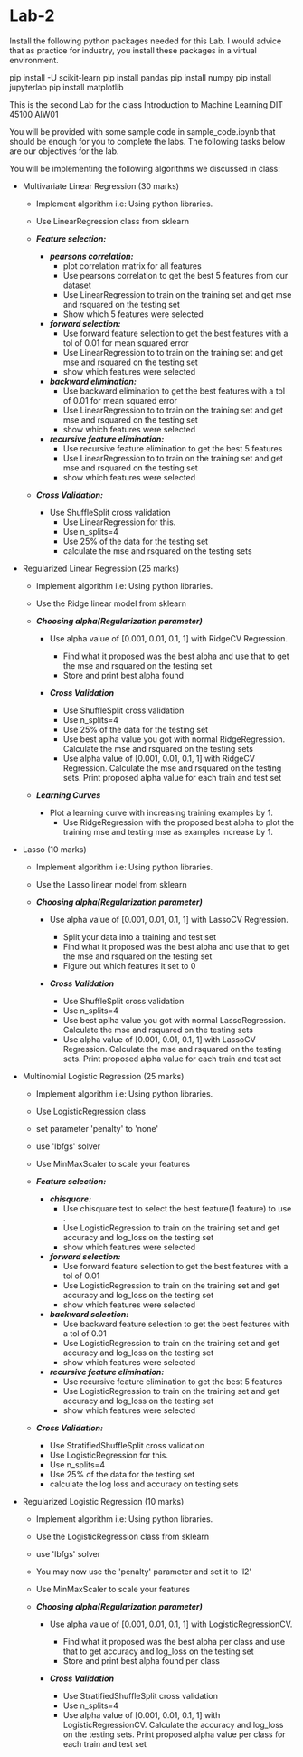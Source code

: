 # Lab-2
Install the following python packages needed for this Lab. I would advice that as practice for industry, you install these packages in a virtual environment.

pip install -U scikit-learn pip install pandas pip install numpy pip install jupyterlab pip install matplotlib

This is the second Lab for the class Introduction to Machine Learning DIT 45100 AIW01

You will be provided with some sample code in sample_code.ipynb that should be enough for you to complete the labs. The following tasks below are our objectives for the lab.

You will be implementing the following algorithms we discussed in class:

- Multivariate Linear Regression (30 marks)
  - Implement algorithm i.e: Using python libraries.
  
  - Use LinearRegression class from sklearn
  - ***Feature selection:***
       - ***pearsons correlation:*** 
         - plot correlation matrix for all features
         - Use pearsons correlation to get the best 5 features from our dataset
         - Use LinearRegression to train on the training set and get mse and rsquared on the testing set
         - Show which 5 features were selected
       - ***forward selection:*** 
         - Use forward feature selection to get the best features with a tol of 0.01 for mean squared error
         - Use LinearRegression to to train on the training set and get mse and rsquared on the testing set
         - show which features were selected 
       - ***backward elimination:***
         - Use backward elimination to get the best features with a tol of 0.01 for mean squared error
         - Use LinearRegression to to train on the training set and get mse and rsquared on the testing set
         - show which features were selected
       - ***recursive feature elimination:***
         - Use recursive feature elimination to get the best 5 features
         - Use LinearRegression to to train on the training set and get mse and rsquared on the testing set
         - show which features were selected
        
  - ***Cross Validation:***
       - Use ShuffleSplit cross validation
         - Use LinearRegression for this.
         - Use n_splits=4
         - Use 25% of the data for the testing set
         - calculate the mse and rsquared on the testing sets

- Regularized Linear Regression (25 marks)
  - Implement algorithm i.e: Using python libraries.
  
  - Use the Ridge linear model from sklearn
   
   - ***Choosing alpha(Regularization parameter)***
       - Use alpha value of [0.001, 0.01, 0.1, 1] with RidgeCV Regression.
         - Find what it proposed was the best alpha and use that to get the mse and rsquared on the testing set
         - Store and print best alpha found
        
       - ***Cross Validation***
         - Use ShuffleSplit cross validation
         - Use n_splits=4
         - Use 25% of the data for the testing set
         - Use best aplha value you got with normal RidgeRegression. Calculate the mse and rsquared on the testing sets
         - Use alpha value of [0.001, 0.01, 0.1, 1] with RidgeCV Regression. Calculate the mse and rsquared on the testing sets. Print proposed alpha value for each              train and test set
     
   - ***Learning Curves***
     - Plot a learning curve with increasing training examples by 1.
       - Use RidgeRegression with the proposed best alpha to plot the training mse and testing mse as examples increase by 1.
       
- Lasso (10 marks)
  - Implement algorithm i.e: Using python libraries.
  - Use the Lasso linear model from sklearn
   
   - ***Choosing alpha(Regularization parameter)***
       - Use alpha value of [0.001, 0.01, 0.1, 1] with LassoCV Regression.
         - Split your data into a training and test set
         - Find what it proposed was the best alpha and use that to get the mse and rsquared on the testing set
         - Figure out which features it set to 0
        
       - ***Cross Validation***
         - Use ShuffleSplit cross validation
         - Use n_splits=4
         - Use best aplha value you got with normal LassoRegression. Calculate the mse and rsquared on the testing sets
         - Use alpha value of [0.001, 0.01, 0.1, 1] with LassoCV Regression. Calculate the mse and rsquared on the testing sets. Print proposed alpha value for each              train and test set
         
- Multinomial Logistic Regression (25 marks)
  
  - Implement algorithm i.e: Using python libraries.
  - Use LogisticRegression class 
  - set parameter 'penalty' to 'none'
  - use 'lbfgs' solver
  - Use MinMaxScaler to scale your features
  - ***Feature selection:***       
      - ***chisquare:*** 
        - Use chisquare test to select the best feature(1 feature) to use .
        - Use LogisticRegression to train on the training set and get accuracy and log_loss on the testing set
        - show which features were selected
      - ***forward selection:***
        - Use forward feature selection to get the best features with a tol of 0.01
        - Use LogisticRegression to train on the training set and get accuracy and log_loss on the testing set
        - show which features were selected
      - ***backward selection:***
        - Use backward feature selection to get the best features with a tol of 0.01
        - Use LogisticRegression to train on the training set and get accuracy and log_loss on the testing set
        - show which features were selected
       - ***recursive feature elimination:***
         - Use recursive feature elimination to get the best 5 features
         - Use LogisticRegression to train on the training set and get accuracy and log_loss on the testing set
         - show which features were selected
         
  - ***Cross Validation:***
       - Use StratifiedShuffleSplit cross validation
       - Use LogisticRegression for this.
       - Use n_splits=4
       - Use 25% of the data for the testing set
       - calculate the log loss and accuracy on testing sets

- Regularized Logistic Regression (10 marks)
   - Implement algorithm i.e: Using python libraries.
   - Use the LogisticRegression class from sklearn
   - use 'lbfgs' solver
   - You may now use the 'penalty' parameter and set it to 'l2'
   - Use MinMaxScaler to scale your features
   
   - ***Choosing alpha(Regularization parameter)***
       - Use alpha value of [0.001, 0.01, 0.1, 1] with LogisticRegressionCV.         
         - Find what it proposed was the best alpha per class and use that to get accuracy and log_loss on the testing set
         - Store and print best alpha found per class
         
       - ***Cross Validation***
         - Use StratifiedShuffleSplit cross validation
         - Use n_splits=4
         - Use alpha value of [0.001, 0.01, 0.1, 1] with LogisticRegressionCV. Calculate the  accuracy and log_loss on the testing sets. Print proposed alpha value per class for each train and test set
     

